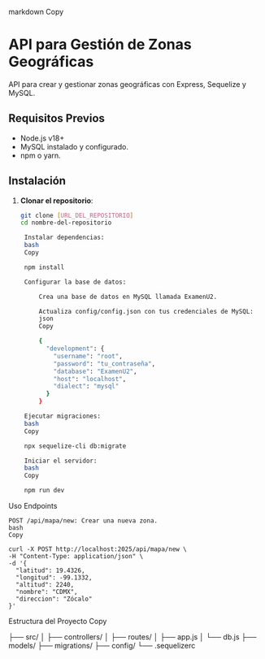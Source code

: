 markdown
Copy

# API para Gestión de Zonas Geográficas

API para crear y gestionar zonas geográficas con Express, Sequelize y MySQL.

## Requisitos Previos
- Node.js v18+
- MySQL instalado y configurado.
- npm o yarn.

## Instalación

1. **Clonar el repositorio**:
   ```bash
   git clone [URL_DEL_REPOSITORIO]
   cd nombre-del-repositorio

    Instalar dependencias:
    bash
    Copy

    npm install

    Configurar la base de datos:

        Crea una base de datos en MySQL llamada ExamenU2.

        Actualiza config/config.json con tus credenciales de MySQL:
        json
        Copy

        {
          "development": {
            "username": "root",
            "password": "tu_contraseña",
            "database": "ExamenU2",
            "host": "localhost",
            "dialect": "mysql"
          }
        }

    Ejecutar migraciones:
    bash
    Copy

    npx sequelize-cli db:migrate

    Iniciar el servidor:
    bash
    Copy

    npm run dev

Uso
Endpoints

    POST /api/mapa/new: Crear una nueva zona.
    bash
    Copy

    curl -X POST http://localhost:2025/api/mapa/new \
    -H "Content-Type: application/json" \
    -d '{
      "latitud": 19.4326,
      "longitud": -99.1332,
      "altitud": 2240,
      "nombre": "CDMX",
      "direccion": "Zócalo"
    }'

Estructura del Proyecto
Copy

├── src/
│   ├── controllers/
│   ├── routes/
│   ├── app.js
│   └── db.js
├── models/
├── migrations/
├── config/
└── .sequelizerc